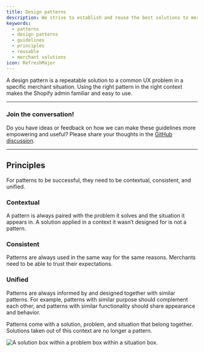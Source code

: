 ```yaml
---
title: Design patterns
description: We strive to establish and reuse the best solutions to merchant situations. Identifying and documenting design patterns is one way to make this possible.
keywords:
  - patterns
  - design patterns
  - guidelines
  - principles
  - reusable
  - merchant solutions
icon: RefreshMajor
---
```


A design pattern is a repeatable solution to a common UX problem in a specific merchant situation. Using the right pattern in the right context makes the Shopify admin familiar and easy to use.

---

### Join the conversation!

Do you have ideas or feedback on how we can make these guidelines more empowering and useful? Please share your thoughts in the [GitHub discussion](https://github.com/Shopify/polaris/discussions/6046).

---

## Principles

For patterns to be successful, they need to be contextual, consistent, and unified.

### Contextual

A pattern is always paired with the problem it solves and the situation it appears in. A solution applied in a context it wasn’t designed for is not a pattern.

### Consistent

Patterns are always used in the same way for the same reasons. Merchants need to be able to trust their expectations.

### Unified

Patterns are always informed by and designed together with similar patterns. For example, patterns with similar purpose should complement each other, and patterns with similar functionality should share appearance and behavior.

Patterns come with a solution, problem, and situation that belong together. Solutions taken out of this context are no longer a pattern.

![A solution box within a problem box within a situation box.](/images/foundations/patterns/design-patterns/situation-problem-solution.png)
